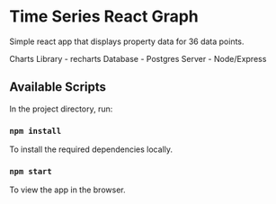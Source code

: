 # Time Series React Graph
Simple react app that displays property data for 36 data points.

Charts Library - recharts
Database - Postgres
Server - Node/Express

## Available Scripts
In the project directory, run:

### `npm install`
To install the required dependencies locally.

### `npm start`
To view the app in the browser. 

